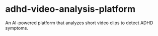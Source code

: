# adhd-video-analysis-platform
An AI-powered platform that analyzes short video clips to detect ADHD symptoms.
